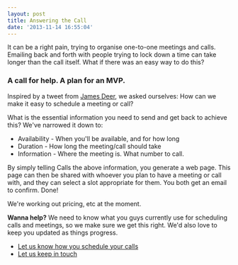 ```yaml
---
layout: post
title: Answering the Call
date: '2013-11-14 16:55:04'
---
```


It can be a right pain, trying to organise one-to-one meetings and calls. Emailing back and forth with people trying to lock down a time can take longer than the call itself. What if there was an easy way to do this?

### A call for help. A plan for an MVP.

Inspired by a tweet from [James Deer](https://twitter.com/jamesdeer/status/397299145666752512), we asked ourselves: How can we make it easy to schedule a meeting or call?

What is the essential information you need to send and get back to achieve this? We've narrowed it down to:

* Availability - When you'll be available, and for how long
* Duration - How long the meeting/call should take
* Information - Where the meeting is. What number to call. 

By simply telling Calls the above information, you generate a web page. This page can then be shared with whoever you plan to have a meeting or call with, and they can select a slot appropriate for them. You both get an email to confirm. Done!

We're working out pricing, etc at the moment. 

**Wanna help?**
We need to know what you guys currently use for scheduling calls and meetings, so we make sure we get this right. We'd also love to keep you updated as things progress. 

* [Let us know how you schedule your calls](https://samhutchings.typeform.com/to/rVu5D2)
* [Let us keep in touch](http://signup.callshq.com)